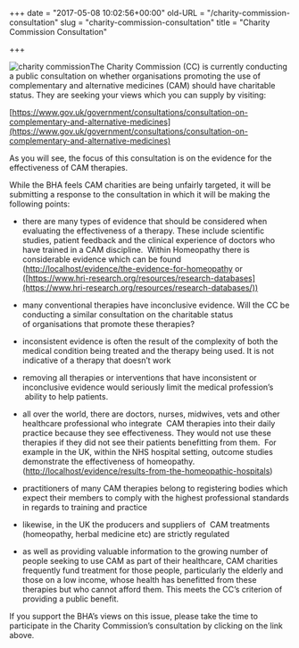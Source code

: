 +++
date = "2017-05-08 10:02:56+00:00"
old-URL = "/charity-commission-consultation"
slug = "charity-commission-consultation"
title = "Charity Commission Consultation"

+++

![charity commission](https://res.cloudinary.com/homeopathyuk/v1557403245/bha/charity-commission.jpg)The Charity Commission (CC) is currently conducting a public consultation on whether organisations promoting the use of complementary and alternative medicines (CAM) should have charitable status. They are seeking your views which you can supply by visiting:

[https://www.gov.uk/government/consultations/consultation-on-complementary-and-alternative-medicines](https://www.gov.uk/government/consultations/consultation-on-complementary-and-alternative-medicines)

As you will see, the focus of this consultation is on the evidence for the effectiveness of CAM therapies.

While the BHA feels CAM charities are being unfairly targeted, it will be submitting a response to the consultation in which it will be making the following points:

  * there are many types of evidence that should be considered when evaluating the effectiveness of a therapy. These include scientific studies, patient feedback and the clinical experience of doctors who have trained in a CAM discipline.  Within Homeopathy there is considerable evidence which can be found ([http://localhost/evidence/the-evidence-for-homeopathy](http://localhost/evidence/the-evidence-for-homeopathy/) or ([https://www.hri-research.org/resources/research-databases](https://www.hri-research.org/resources/research-databases/))

  * many conventional therapies have inconclusive evidence. Will the CC be conducting a similar consultation on the charitable status of organisations that promote these therapies?

  * inconsistent evidence is often the result of the complexity of both the medical condition being treated and the therapy being used. It is not indicative of a therapy that doesn’t work

  * removing all therapies or interventions that have inconsistent or inconclusive evidence would seriously limit the medical profession’s  ability to help patients.

  * all over the world, there are doctors, nurses, midwives, vets and other healthcare professional who integrate  CAM therapies into their daily practice because they see effectiveness. They would not use these therapies if they did not see their patients benefitting from them.  For example in the UK, within the NHS hospital setting, outcome studies demonstrate the effectiveness of homeopathy. ([http://localhost/evidence/results-from-the-homeopathic-hospitals](http://localhost/evidence/results-from-the-homeopathic-hospitals/))

  * practitioners of many CAM therapies belong to registering bodies which expect their members to comply with the highest professional standards in regards to training and practice

  * likewise, in the UK the producers and suppliers of  CAM treatments (homeopathy, herbal medicine etc) are strictly regulated

  * as well as providing valuable information to the growing number of people seeking to use CAM as part of their healthcare, CAM charities frequently fund treatment for those people, particularly the elderly and those on a low income, whose health has benefitted from these therapies but who cannot afford them. This meets the CC’s criterion of providing a public benefit.

If you support the BHA’s views on this issue, please take the time to participate in the Charity Commission’s consultation by clicking on the link above.
